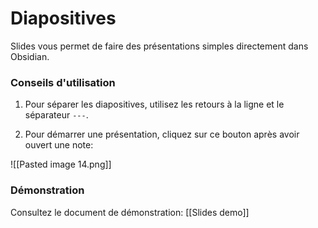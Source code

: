 # Diapositives

Slides vous permet de faire des présentations simples directement dans Obsidian.

### Conseils d'utilisation

1. Pour séparer les diapositives, utilisez les retours à la ligne et le séparateur `---`.

2. Pour démarrer une présentation, cliquez sur ce bouton après avoir ouvert une note:

![[Pasted image 14.png]]

### Démonstration

Consultez le document de démonstration: [[Slides demo]]
